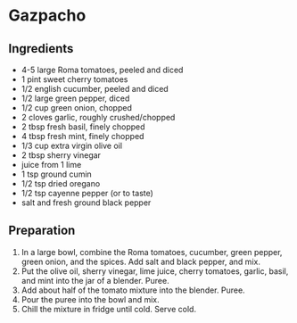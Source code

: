# Gazpacho

## Ingredients
* 4-5 large Roma tomatoes, peeled and diced
* 1 pint sweet cherry tomatoes
* 1/2 english cucumber, peeled and diced
* 1/2 large green pepper, diced
* 1/2 cup green onion, chopped
* 2 cloves garlic, roughly crushed/chopped
* 2 tbsp fresh basil, finely chopped
* 4 tbsp fresh mint, finely chopped
* 1/3 cup extra virgin olive oil
* 2 tbsp sherry vinegar
* juice from 1 lime
* 1 tsp ground cumin
* 1/2 tsp dried oregano
* 1/2 tsp cayenne pepper (or to taste)
* salt and fresh ground black pepper

## Preparation
1. In a large bowl, combine the Roma tomatoes, cucumber, green pepper, green onion, and the spices. Add salt and black pepper, and mix.
1. Put the olive oil, sherry vinegar, lime juice, cherry tomatoes, garlic, basil, and mint into the jar of a blender. Puree.
1. Add about half of the tomato mixture into the blender. Puree.
1. Pour the puree into the bowl and mix.
1. Chill the mixture in fridge until cold. Serve cold.
